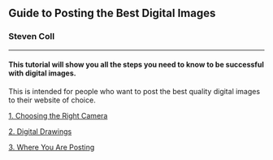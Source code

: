 ## Guide to Posting the Best Digital Images 
### Steven Coll
-----
#### This tutorial will show you all the steps you need to know to be successful with digital images.
This is intended for people who want to post the best quality digital images to their website of choice.

[1. Choosing the Right Camera](https://github.com/7staff/Digital-Concept-Tutorial/blob/master/camera.md)


[2. Digital Drawings](https://github.com/7staff/Digital-Concept-Tutorial/blob/master/DigitalDrawings.md)


[3. Where You Are Posting](https://github.com/7staff/Digital-Concept-Tutorial/blob/master/Posting.md)
